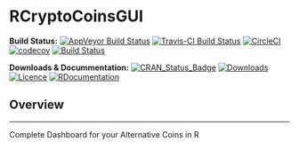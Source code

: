 # RCryptoCoinsGUI

**Build Status:** [![AppVeyor Build Status](https://ci.appveyor.com/api/projects/status/github/economistgame/RCryptoCoinsGUI?branch=master&svg=true)](https://ci.appveyor.com/project/economistgame/RCryptoCoinsGUI)
[![Travis-CI Build Status](https://travis-ci.org/economistgame/RCryptoCoinsGUI.svg?branch=master)](https://travis-ci.org/economistgame/RCryptoCoinsGUI)
[![CircleCI](https://circleci.com/gh/economistgame/RCryptoCoinsGUI.svg?style=svg)](https://circleci.com/gh/economistgame/RCryptoCoinsGUI)
[![codecov](https://codecov.io/gh/economistgame/RCryptoCoinsGUI/branch/master/graph/badge.svg)](https://codecov.io/gh/economistgame/RCryptoCoinsGUI)
[![Build Status](https://semaphoreci.com/api/v1/economistgame/rcryptocoinsgui/branches/master/badge.svg)](https://semaphoreci.com/economistgame/rcryptocoinsgui)



**Downloads & Docummentation:**
[![CRAN_Status_Badge](http://www.r-pkg.org/badges/version/RCryptoCoinsGUI)](https://cran.r-project.org/package=RCryptoCoinsGUI)
[![Downloads](http://cranlogs.r-pkg.org/badges/RCryptoCoinsGUI)](https://cran.r-project.org/package=RCryptoCoinsGUI)
[![Licence](https://img.shields.io/badge/licence-GPL--3-blue.svg)](https://www.gnu.org/licenses/gpl-3.0.en.html)
[![RDocumentation](https://staging.rdocumentation.org/badges/version/RCryptoCoinsGUI)](http://rdocumentation.org/packages/RCryptoCoinsGUI)

## Overview
--------
Complete Dashboard for your Alternative Coins in R
